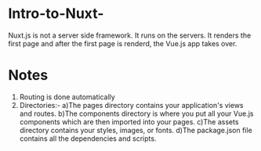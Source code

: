 # Intro-to-Nuxt-

Nuxt.js is not a server side framework. It runs on the servers. It renders the first page and after the first page is renderd, the Vue.js app takes over.

# Notes
1)  Routing is done automatically
2)  Directories:-
    a)The pages directory contains your application's views and routes. 
    b)The components directory is where you put all your Vue.js components which are then imported into your pages.
    c)The assets directory contains your styles, images, or fonts.
    d)The package.json file contains all the dependencies and scripts.
